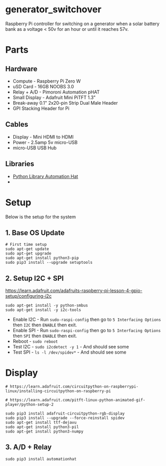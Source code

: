 # generator_switchover

Raspberry Pi controller for switching on a generator when a solar battery bank as a voltage &lt; 50v for an hour or until it reaches 57v.

# Parts

## Hardware

* Compute - Raspberry Pi Zero W
* uSD Card - 16GB NOOBS 3.0 
* Relay + A/D - Pimoroni Automation pHAT 
* Small Display - Adafruit Mini PiTFT 1.3"
* Break-away 0.1" 2x20-pin Strip Dual Male Header
* GPI Stacking Header for Pi

## Cables

* Display - Mini HDMI to HDMI
* Power - 2.5amp 5v micro-USB
* micro-USB USB Hub

## Libraries

* [Python Library Automation Hat](https://github.com/pimoroni/automation-hat)
* 

# Setup

Below is the setup for the system

## 1. Base OS Update

```
# First time setup
sudo apt-get update
sudo apt-get upgrade
sudo apt-get install python3-pip
sudo pip3 install --upgrade setuptools
```

## 2. Setup I2C + SPI

https://learn.adafruit.com/adafruits-raspberry-pi-lesson-4-gpio-setup/configuring-i2c

```
sudo apt-get install -y python-smbus
sudo apt-get install -y i2c-tools
```

* Enable I2C - Run `sudo-raspi-config` then go to `5 Interfacing Options` then `I2C` then `ENABLE` then exit.
* Enable SPI - Run `sudo-raspi-config` then go to `5 Interfacing Options` then `SPI` then `ENABLE` then exit.
* Reboot - `sudo reboot`
* Test I2C - `sudo i2cdetect -y 1` - And should see some
* Test SPI - `ls -l /dev/spidev*` - And should see some



# Display
```
# https://learn.adafruit.com/circuitpython-on-raspberrypi-linux/installing-circuitpython-on-raspberry-pi

# https://learn.adafruit.com/pitft-linux-python-animated-gif-player/python-setup-2

sudo pip3 install adafruit-circuitpython-rgb-display
sudo pip3 install --upgrade --force-reinstall spidev
sudo apt-get install ttf-dejavu
sudo apt-get install python3-pil
sudo apt-get install python3-numpy
```

## 3. A/D + Relay

```
sudo pip3 install automationhat

```